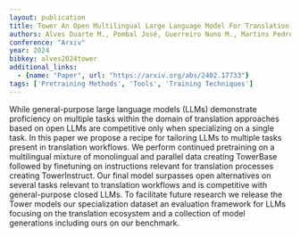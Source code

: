 ```yaml
---
layout: publication
title: Tower An Open Multilingual Large Language Model For Translation-related Tasks
authors: Alves Duarte M., Pombal José, Guerreiro Nuno M., Martins Pedro H., Alves João, Farajian Amin, Peters Ben, Rei Ricardo, Fernandes Patrick, Agrawal Sweta, Colombo Pierre, De Souza José G. C., Martins André F. T.
conference: "Arxiv"
year: 2024
bibkey: alves2024tower
additional_links:
  - {name: "Paper", url: "https://arxiv.org/abs/2402.17733"}
tags: ['Pretraining Methods', 'Tools', 'Training Techniques']
---
```

While general-purpose large language models (LLMs) demonstrate proficiency on multiple tasks within the domain of translation approaches based on open LLMs are competitive only when specializing on a single task. In this paper we propose a recipe for tailoring LLMs to multiple tasks present in translation workflows. We perform continued pretraining on a multilingual mixture of monolingual and parallel data creating TowerBase followed by finetuning on instructions relevant for translation processes creating TowerInstruct. Our final model surpasses open alternatives on several tasks relevant to translation workflows and is competitive with general-purpose closed LLMs. To facilitate future research we release the Tower models our specialization dataset an evaluation framework for LLMs focusing on the translation ecosystem and a collection of model generations including ours on our benchmark.
